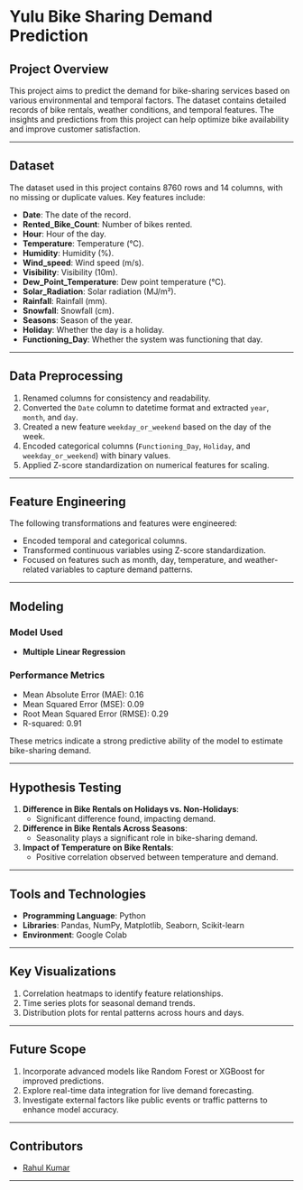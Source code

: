 # Yulu Bike Sharing Demand Prediction

## Project Overview
This project aims to predict the demand for bike-sharing services based on various environmental and temporal factors. The dataset contains detailed records of bike rentals, weather conditions, and temporal features. The insights and predictions from this project can help optimize bike availability and improve customer satisfaction.

---

## Dataset
The dataset used in this project contains 8760 rows and 14 columns, with no missing or duplicate values. Key features include:
- **Date**: The date of the record.
- **Rented_Bike_Count**: Number of bikes rented.
- **Hour**: Hour of the day.
- **Temperature**: Temperature (°C).
- **Humidity**: Humidity (%).
- **Wind_speed**: Wind speed (m/s).
- **Visibility**: Visibility (10m).
- **Dew_Point_Temperature**: Dew point temperature (°C).
- **Solar_Radiation**: Solar radiation (MJ/m²).
- **Rainfall**: Rainfall (mm).
- **Snowfall**: Snowfall (cm).
- **Seasons**: Season of the year.
- **Holiday**: Whether the day is a holiday.
- **Functioning_Day**: Whether the system was functioning that day.

---

## Data Preprocessing
1. Renamed columns for consistency and readability.
2. Converted the `Date` column to datetime format and extracted `year`, `month`, and `day`.
3. Created a new feature `weekday_or_weekend` based on the day of the week.
4. Encoded categorical columns (`Functioning_Day`, `Holiday`, and `weekday_or_weekend`) with binary values.
5. Applied Z-score standardization on numerical features for scaling.

---

## Feature Engineering
The following transformations and features were engineered:
- Encoded temporal and categorical columns.
- Transformed continuous variables using Z-score standardization.
- Focused on features such as month, day, temperature, and weather-related variables to capture demand patterns.

---

## Modeling
### Model Used
- **Multiple Linear Regression**

### Performance Metrics
- Mean Absolute Error (MAE): 0.16
- Mean Squared Error (MSE): 0.09
- Root Mean Squared Error (RMSE): 0.29
- R-squared: 0.91

These metrics indicate a strong predictive ability of the model to estimate bike-sharing demand.

---

## Hypothesis Testing
1. **Difference in Bike Rentals on Holidays vs. Non-Holidays**:
   - Significant difference found, impacting demand.
2. **Difference in Bike Rentals Across Seasons**:
   - Seasonality plays a significant role in bike-sharing demand.
3. **Impact of Temperature on Bike Rentals**:
   - Positive correlation observed between temperature and demand.

---

## Tools and Technologies
- **Programming Language**: Python
- **Libraries**: Pandas, NumPy, Matplotlib, Seaborn, Scikit-learn
- **Environment**: Google Colab

---

## Key Visualizations
1. Correlation heatmaps to identify feature relationships.
2. Time series plots for seasonal demand trends.
3. Distribution plots for rental patterns across hours and days.

---



## Future Scope
1. Incorporate advanced models like Random Forest or XGBoost for improved predictions.
2. Explore real-time data integration for live demand forecasting.
3. Investigate external factors like public events or traffic patterns to enhance model accuracy.

---

## Contributors
- [Rahul Kumar](https://github.com/rahulkumar-24)

---



